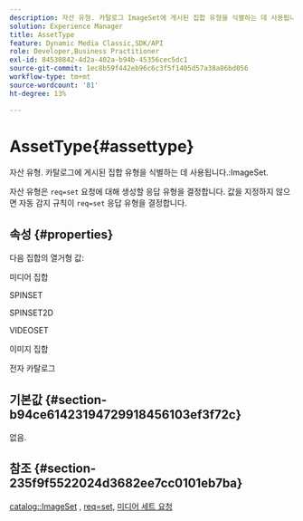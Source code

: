 ```yaml
---
description: 자산 유형. 카탈로그 ImageSet에 게시된 집합 유형을 식별하는 데 사용됩니다.
solution: Experience Manager
title: AssetType
feature: Dynamic Media Classic,SDK/API
role: Developer,Business Practitioner
exl-id: 84530842-4d2a-402a-b94b-45356cec5dc1
source-git-commit: 1ec8b59f442eb96c6c3f5f1405d57a38a86bd056
workflow-type: tm+mt
source-wordcount: '81'
ht-degree: 13%

---
```


# AssetType{#assettype}

자산 유형. 카탈로그에 게시된 집합 유형을 식별하는 데 사용됩니다.:ImageSet.

자산 유형은 `req=set` 요청에 대해 생성할 응답 유형을 결정합니다. 값을 지정하지 않으면 자동 감지 규칙이 `req=set` 응답 유형을 결정합니다.

## 속성 {#properties}

다음 집합의 열거형 값:

미디어 집합

SPINSET

SPINSET2D

VIDEOSET

이미지 집합

전자 카탈로그

## 기본값 {#section-b94ce61423194729918456103ef3f72c}

없음.

## 참조 {#section-235f9f5522024d3682ee7cc0101eb7ba}

[catalog::ImageSet](../../../../../../is-api/image-catalog/image-serving-api-ref/c-image-catalog-reference/c-image-svg-data-reference/c-image-data-reference/r-imageset-cat.md#reference-4764d347afd64afdaede9a74c7565256) ,  [req=set](/help/aem-is-ir-api/is-api/http-ref/image-serving-api-ref/c-http-protocol-reference/c-command-reference/r-req/r-req.md),  [미디어 세트 요청](/help/aem-is-ir-api/is-api/http-ref/image-serving-api-ref/c-http-protocol-reference/c-syntax-and-features/r-media-set-requests.md)
